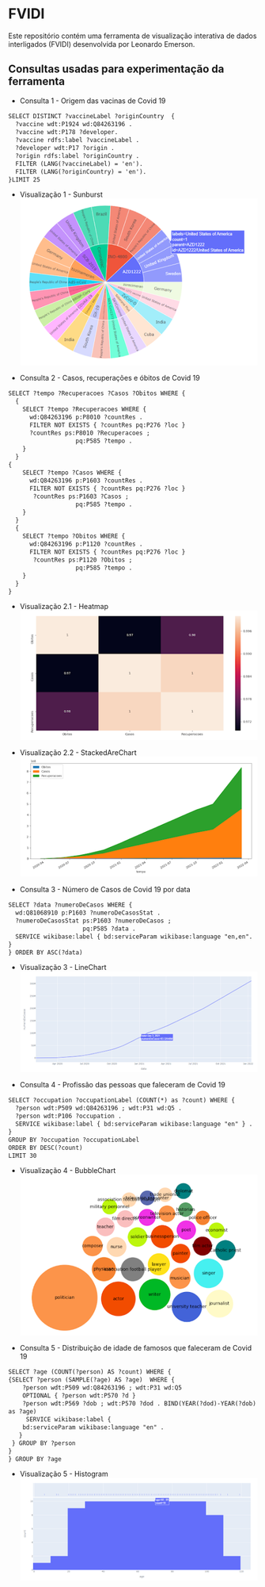 # FVIDI

Este repositório contém uma ferramenta de visualização interativa de dados interligados (FVIDI) desenvolvida por Leonardo Emerson.

## Consultas usadas para experimentação da ferramenta

- Consulta 1 - Origem das vacinas de Covid 19

```sparql
SELECT DISTINCT ?vaccineLabel ?originCountry  {
  ?vaccine wdt:P1924 wd:Q84263196 .
  ?vaccine wdt:P178 ?developer.
  ?vaccine rdfs:label ?vaccineLabel .
  ?developer wdt:P17 ?origin . 
  ?origin rdfs:label ?originCountry .
  FILTER (LANG(?vaccineLabel) = 'en').
  FILTER (LANG(?originCountry) = 'en').
}LIMIT 25
```

- Visualização 1 - Sunburst
![alt text](https://github.com/leonardoemerson/fvidi/blob/main/visualizations/Visualização%201.png?raw=true)

- Consulta 2 - Casos, recuperações e óbitos de Covid 19

```sparql
SELECT ?tempo ?Recuperacoes ?Casos ?Obitos WHERE {
  {
    SELECT ?tempo ?Recuperacoes WHERE {
      wd:Q84263196 p:P8010 ?countRes .
      FILTER NOT EXISTS { ?countRes pq:P276 ?loc }
      ?countRes ps:P8010 ?Recuperacoes ;
                   pq:P585 ?tempo .
    }
  } 
{
    SELECT ?tempo ?Casos WHERE {
      wd:Q84263196 p:P1603 ?countRes .
      FILTER NOT EXISTS { ?countRes pq:P276 ?loc }
       ?countRes ps:P1603 ?Casos ;
                   pq:P585 ?tempo .
    }
  } 
  {
    SELECT ?tempo ?Obitos WHERE {
      wd:Q84263196 p:P1120 ?countRes .
      FILTER NOT EXISTS { ?countRes pq:P276 ?loc }
       ?countRes ps:P1120 ?Obitos ;
                   pq:P585 ?tempo .
    }
  }
}
```

- Visualização 2.1 - Heatmap
![alt text](https://github.com/leonardoemerson/fvidi/blob/main/visualizations/Visualização%202.1.png?raw=true)

- Visualização 2.2 - StackedAreChart
![alt text](https://github.com/leonardoemerson/fvidi/blob/main/visualizations/Visualização%202.2.png?raw=true)

- Consulta 3 - Número de Casos de Covid 19 por data

```sparql
SELECT ?data ?numeroDeCasos WHERE {
  wd:Q81068910 p:P1603 ?numeroDeCasosStat .
  ?numeroDeCasosStat ps:P1603 ?numeroDeCasos ;
                     pq:P585 ?data .
  SERVICE wikibase:label { bd:serviceParam wikibase:language "en,en". }
} ORDER BY ASC(?data)
```
- Visualização 3 - LineChart
![alt text](https://github.com/leonardoemerson/fvidi/blob/main/visualizations/Visualização%203.png?raw=true)

- Consulta 4 - Profissão das pessoas que faleceram de Covid 19
```sparql
SELECT ?occupation ?occupationLabel (COUNT(*) as ?count) WHERE {
  ?person wdt:P509 wd:Q84263196 ; wdt:P31 wd:Q5 .
  ?person wdt:P106 ?occupation .
  SERVICE wikibase:label { bd:serviceParam wikibase:language "en" } .
} 
GROUP BY ?occupation ?occupationLabel
ORDER BY DESC(?count)
LIMIT 30
```
- Visualização 4 - BubbleChart
![alt text](https://github.com/leonardoemerson/fvidi/blob/main/visualizations/Visualização%204.png?raw=true)

- Consulta 5 - Distribuição de idade de famosos que faleceram de Covid 19

```sparql
SELECT ?age (COUNT(?person) AS ?count) WHERE {
{SELECT ?person (SAMPLE(?age) AS ?age)  WHERE {
    ?person wdt:P509 wd:Q84263196 ; wdt:P31 wd:Q5 
    OPTIONAL { ?person wdt:P570 ?d }
    ?person wdt:P569 ?dob ; wdt:P570 ?dod . BIND(YEAR(?dod)-YEAR(?dob) as ?age) 
     SERVICE wikibase:label {
    bd:serviceParam wikibase:language "en" .
   }
 } GROUP BY ?person
}
} GROUP BY ?age

```

- Visualização 5 - Histogram
![alt text](https://github.com/leonardoemerson/fvidi/blob/main/visualizations/Visualização%205.png?raw=true)
